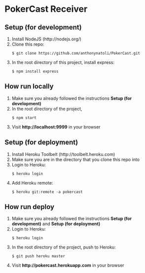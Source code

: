 PokerCast Receiver
=========

Setup (for development)
------
<ol>
  <li>Install NodeJS (http://nodejs.org/)</li>
  <li>Clone this repo:
    <pre><code>$ git clone https://github.com/anthonynatoli/PokerCast.git</code></pre>
  </li>
   <li>In the root directory of this project, install express:
        <pre><code>$ npm install express</code></pre>
    </li>
</ol>

How run locally
------
<ol>
  <li>Make sure you already followed the instructions <b>Setup (for development)</b></li>
  <li>In the root directory of the project,
      <pre><code>$ npm start</code></pre>
  </li>
  <li>Visit <b>http://localhost:9999</b> in your browser</li>
</ol>

Setup (for deployment)
-------
<ol>
  <li>Install Heroku Toolbelt (http://toolbelt.heroku.com)</li>
  <li>Make sure you are in the directory that you clone this repo into</li>
  <li>Login to Heroku:
    <pre><code>$ heroku login</code></pre>
  </li>
  <li>Add Heroku remote:
    <pre><code>$ heroku git:remote -a pokercast</code></pre>
  </li>
</ol>

How run deploy
------
<ol>
  <li>Make sure you already followed the instructions <b>Setup (for development)</b> and <b>Setup (for deployment)</b></li>
  <li>Login to Heroku:
    <pre><code>$ heroku login</code></pre>
  </li>
  <li>In the root directory of the project, push to Heroku:
      <pre><code>$ git push heroku master</code></pre>
  </li>
  <li>Visit <b>http://pokercast.herokuapp.com</b> in your browser</li>
</ol>
